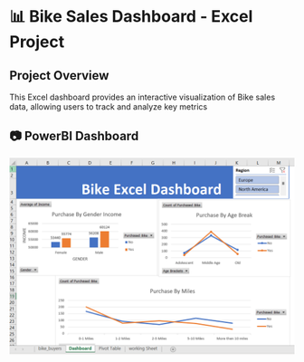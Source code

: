 # 📊 Bike Sales Dashboard - Excel Project

## Project Overview  
This Excel dashboard provides an interactive visualization of Bike sales data, allowing users to track and analyze key metrics

## 📷 PowerBI Dashboard   
![Bike Sales Dashboard](./Bike_saleDashboard.png)  
